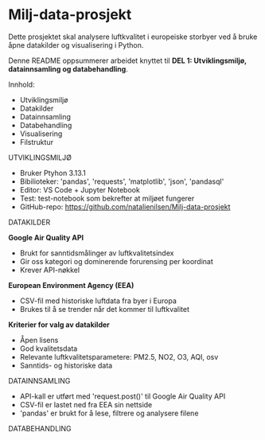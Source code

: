 # Milj-data-prosjekt


Dette prosjektet skal analysere luftkvalitet i europeiske storbyer ved å bruke åpne datakilder og visualisering i Python. 

Denne README oppsummerer arbeidet knyttet til **DEL 1: Utviklingsmiljø, datainnsamling og databehandling**.


Innhold:

- Utviklingsmiljø
- Datakilder
- Datainnsamling
- Databehandling
- Visualisering
- Filstruktur


UTVIKLINGSMILJØ

- Bruker Ptyhon 3.13.1
- Bibilioteker: 'pandas', 'requests', 'matplotlib', 'json', 'pandasql'
- Editor: VS Code + Jupyter Notebook
- Test: test-notebook som bekrefter at miljøet fungerer
- GitHub-repo: https://github.com/natalienilsen/Milj-data-prosjekt



DATAKILDER


**Google Air Quality API**

- Brukt for sanntidsmålinger av luftkvalitetsindex
- Gir oss kategori og dominerende forurensing per koordinat
- Krever API-nøkkel

**European Environment Agency (EEA)**

- CSV-fil med historiske luftdata fra byer i Europa
- Brukes til å se trender når det kommer til luftkvalitet

**Kriterier for valg av datakilder**

- Åpen lisens
- God kvalitetsdata
- Relevante luftkvalitetsparametere: PM2.5, NO2, O3, AQI, osv
- Sanntids- og historiske data


DATAINNSAMLING

- API-kall er utført med 'request.post()' til Google Air Quality API
- CSV-fil er lastet ned fra EEA sin nettside
- 'pandas' er brukt for å lese, filtrere og analysere filene


DATABEHANDLING
